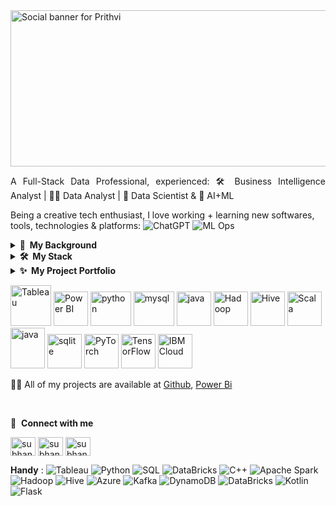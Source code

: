 <a href="https://www.linkedin.com/in/prithvijeet-rathaur/">
  <img src="https://github.com/Prithvijeet-Singh-Rathaur/PrithviWorks/blob/main/Header1.png" alt="Social banner for Prithvi" height="250" width="930">
</a>

<p align="justify"> A Full-Stack Data Professional, experienced: 🛠️ Business Intelligence Analyst | 🕵🏻 Data Analyst | 🧬 Data Scientist & 🤖 AI+ML </p>

Being a creative tech enthusiast, I love working + learning new softwares, tools, technologies & platforms: ![ChatGPT](https://img.shields.io/badge/-AI-000?&logo=OpenAI) ![ML Ops](https://img.shields.io/badge/-ML_Ops-000?&logo=numpy) 


<details>   <summary><b> 👨 &nbsp;My&nbsp;Background </b></summary> 

<br>
<p align="justify">I am a dynamic Data Analyst with over three years of professional experience in leveraging data-driven insights to enhance business strategies and operational efficiency.</p>

<p align="justify">I began my career in 2018, focusing on data analysis and network performance monitoring, which honed my problem-solving skills and contributed to significant improvements in customer satisfaction. By 2021, I expanded my expertise by pursuing a Post-Graduation in Business Insights and Data Analysis, where I delved into machine learning and AI using Python libraries such as Scikit-learn, TensorFlow, and PyTorch. During this period, I also gained proficiency in Big Data tools like Apache Spark and Business Intelligence tools such as Tableau and Power BI, which I utilized to develop interactive dashboards and reports.</p>

<p align="justify">Over the last year, my proficiency with Business Intelligence tools has grown, alongside my passion for driving innovation and strategic growth. I am adept at using Tableau and Power BI in conjunction with Python and SQL, as well as cloud solutions like GCP. My strong foundation in Mathematics and Statistics enables me to work effectively with large and complex datasets. My goal in data analytics, visualization, and reporting is to provide stakeholders with actionable insights that facilitate data-driven decision-making and strategic growth.</p>
</details>


<details>  <summary><b>🛠️ &nbsp;My&nbsp;Stack&nbsp;&nbsp;</b></summary>

- **🛢 Databases** || Db2, Redis, Dynamo, MongoDB, Postgres, Cassandra

- **🧑🏻‍💻 Programming** || Python, SQL, HiveQL, SAS, Scala, Shell/UNIX, R, C

- **📶 BI Tools**|| Tableau, Power BI, Looker, Cognos, Alteryx, SAS BI, GA4

- **🔢 Big Data** || Spark, Hadoop, Hive, Sqoop, HBase, Kafka, Impala, Hue

- **💭 Azure Stack** || ADLS, Databricks, Visual Studio, Synapse, ADF, AKS

- **💭 AWS Stack** || Glue, EC2, S3, Athena, Redshift, Lambda, IAM, RDS

- **💭 GCP Stack** || BigQuery, Looker, Pub/Sub, Cloud Storage, Dataproc

- **🔗 DevOps** || Docker, Kubernetes, Jenkins, Git, Azure, YAML, JSON

- **🤖 AI/ML** || Sklearn, Pytorch, TF, Keras, AzureML, SageMaker, AutoML

- **🎯 SDLC** || SAFe® Agile, Kanban, Jira, Confluence, Scrum, Waterfall

- **📝 Code Management** || Github, BitBucket, GitLab, AWS CodeCommit

</details> 

<details>  <summary><b>✨&nbsp;&nbsp;My&nbsp;Project&nbsp;Portfolio</b></summary>

- **Data Analysis Projects**: ![Tableau](https://img.shields.io/badge/-Tableau-000?&logo=Tableau) ![Power BI](https://img.shields.io/badge/-PowerBI-000?&logo=PowerBI)  ![Python](https://img.shields.io/badge/-Python-000?&logo=Python) ![TensorFlow](https://img.shields.io/badge/-TensorFlow-000?&logo=TensorFlow) ![PyTorch](https://img.shields.io/badge/-PyTorch-000?&logo=PyTorch) ![Pandas](https://img.shields.io/badge/-Pandas-000?&logo=Pandas) ![Excel](https://img.shields.io/badge/-Excel-000?&logo=Excel&logoColor=F90) ![NoSQL](https://img.shields.io/badge/-NoSQL-000?&logo=NoSQL) ![PostgreSQL](https://img.shields.io/badge/-Postgresql-000&?&logo=Postgresql) ![SKLearn](https://img.shields.io/badge/-SKLearn-000?&logo=SKLearn)

  - [Telecom Churn Analysis](https://project.novypro.com/wBfYkT) - <br> The "End-to-End Churn Analysis for Customer Retention" project addresses the critical business challenge of customer retention by leveraging data analytics and machine learning. The primary goal is to understand why customers leave and how to prevent it, using a comprehensive dataset from a telecom company. This dataset includes demographic, payment, and service usage information, which is analyzed using tools like Power BI, SQL, Excel, and Python. The project involves setting up an ETL process and creating interactive dashboards to visualize key metrics such as total customers, churn rate, and new joiners. By studying the profiles of churners, the project identifies opportunities for targeted marketing campaigns. The predictive models developed aim to forecast potential churners, enabling proactive customer retention strategies. Although focused on the telecom industry, the insights and methodologies are applicable across various sectors, including retail, finance, and healthcare, offering businesses a strategic advantage in enhancing customer loyalty.<br/>
      <div>
      <a href="https://project.novypro.com/wBfYkT" target="_blank"><img src="https://github.com/Prithvijeet-Singh-Rathaur/PrithviWorks/blob/main/Telecom.gif" width="400" height="240"/></a>
      </div> 
    
  - [Retail Sales Analysis](https://project.novypro.com/wBfYkT) - <br> The "Customer, Sales, and Inventory Insights" project was designed to deliver in-depth analysis of sales performance, customer behavior, and inventory management, thereby supporting strategic decision-making and boosting operational efficiency. Utilizing SQL for ETL processes, Python for data cleaning and automation, Excel for initial analysis, and Power BI for dashboard creation, the project provided a comprehensive view of business metrics. Key findings included a 3.9% increase in total sales to $98K, with significant contributions from the USA, and a detailed breakdown of sales trends and peak periods. The analysis highlighted that 76.81% of sales occurred on weekdays, with Hermanos, Ebony, and High Top emerging as top brands. The project developed skills in data management, manipulation, and visualization, leading to enhanced understanding of sales patterns and customer preferences. These insights facilitated the identification of high-performing products and strategic sales periods, ultimately optimizing inventory and improving sales strategies. <br/>
       <div>
       <a href="https://project.novypro.com/fTnzks" target="_blank"><img src="https://github.com/Prithvijeet-Singh-Rathaur/PrithviWorks/blob/main/Retail.gif" width="400" height="240"/></a>
      </div> 
  - [Banking Loan Report Analysis](https://project.novypro.com/CqC1K4) - <br> The Bank Loan Analysis project aimed to provide a comprehensive understanding of lending operations and loan performance through data-driven insights. By leveraging MS SQL Server, Power BI, and MS Office/Excel, the project focused on importing and analyzing bank loan data to support decision-making and assess the health of the loan portfolio. Key components included creating databases and writing SQL queries to extract and analyze data, followed by visualizing results using Power BI dashboards. The project featured three main dashboards: a summary of key performance indicators (KPIs) such as total loan applications and average interest rates, an overview of trends and regional disparities, and a detailed view of loan data and borrower profiles. This analysis enabled the identification of seasonality, regional lending disparities, and the impact of factors like employment history and home ownership on loans. Through this project, skills in SQL, data modeling, and visualization were enhanced, ultimately contributing to more informed lending strategies and improved loan portfolio management.<br/>
      <div>
        <a href="https://project.novypro.com/CqC1K4" target="_blank"><img src="https://github.com/Prithvijeet-Singh-Rathaur/PrithviWorks/blob/main/Bank.gif" width="400" height="240"/></a>
      </div> 

[⏩ &nbsp; and many more](https://github.com/Prithvijeet-Singh-Rathaur?tab=repositories) 

</details> 

<p align="left">
      <img src="https://github.com/gilbarbara/logos/blob/main/logos/tableau-icon.svg" alt="Tableau" width="65" height="65"/> 
      <img src="https://upload.wikimedia.org/wikipedia/commons/c/cf/New_Power_BI_Logo.svg" alt="Power BI" width="55" height="55"/>
      <img src="https://www.vectorlogo.zone/logos/python/python-icon.svg" alt="python" width="65" height="55"/>
      <img src="https://www.vectorlogo.zone/logos/mysql/mysql-icon.svg" alt="mysql" width="65" height="55"/>
      <img src="https://www.vectorlogo.zone/logos/google_analytics/google_analytics-icon.svg" alt="java" width="55" height="55"/>
      <img src="https://www.vectorlogo.zone/logos/apache_hadoop/apache_hadoop-icon.svg" alt="Hadoop" width="55" height="55"/> 
      <img src="https://www.vectorlogo.zone/logos/apache_hive/apache_hive-icon.svg" alt="Hive" width="55" height="55"/>
      <img src="https://www.vectorlogo.zone/logos/scala-lang/scala-lang-icon.svg" alt="Scala" width="55" height="55"/>
      <img src="https://www.vectorlogo.zone/logos/java/java-icon.svg" alt="java" width="55" height="65"/> 
      <img src="https://www.vectorlogo.zone/logos/sqlite/sqlite-icon.svg" alt="sqlite" width="55" height="55"/>
      <img src="https://www.vectorlogo.zone/logos/pytorch/pytorch-icon.svg" alt="PyTorch" width="55" height="55"/> 
      <img src="https://www.vectorlogo.zone/logos/tensorflow/tensorflow-icon.svg" alt="TensorFlow" width="55" height="55"/>
      <img src="https://www.vectorlogo.zone/logos/ibm_cloud/ibm_cloud-icon.svg" alt="IBM Cloud" width="55" height="55"/>   
</p>


👨‍💻 All of my projects are available at [Github](https://github.com/PrithviWorks?tab=repositories), [Power Bi](https://my.novypro.com/prithvi-rathaur)

<br>

🔗 &nbsp;**Connect with me**
<p align="left">
<a href="https://x.com/prithvi33616" target="blank"><img align="center" src="https://raw.githubusercontent.com/rahuldkjain/github-profile-readme-generator/master/src/images/icons/Social/twitter.svg" alt="subhanjansd" height="30" width="40" /></a>
<a href="https://www.linkedin.com/in/prithvijeet-rathaur/" target="blank"><img align="center" src="https://raw.githubusercontent.com/rahuldkjain/github-profile-readme-generator/master/src/images/icons/Social/linked-in-alt.svg" alt="subhanjan-das" height="30" width="40" /></a>
<a href="https://www.kaggle.com/prithvirathore" target="blank"><img align="center" src="https://raw.githubusercontent.com/rahuldkjain/github-profile-readme-generator/master/src/images/icons/Social/kaggle.svg" alt="subhanjan33" height="30" width="40" /></a>
</p>


<b>Handy</b> : ![Tableau](https://img.shields.io/badge/-Tableau-000?&logo=Tableau)  ![Python](https://img.shields.io/badge/-Python-000?&logo=Python)  ![SQL](https://img.shields.io/badge/-SQL-000?&logo=MySQL)  ![DataBricks](https://img.shields.io/badge/-DataBricks-000?&logo=DataBricks) ![C++](https://img.shields.io/badge/-C++-000?&logo=c%2B%2B)  ![Apache Spark](https://img.shields.io/badge/-Apache_Spark-000?&logo=apachespark)   ![Hadoop](https://img.shields.io/badge/-Hadoop-000?&logo=apachehadoop)   ![Hive](https://img.shields.io/badge/-Hive-000?&logo=apachehive)   ![Azure](https://img.shields.io/badge/-Azure-000?&logo=google-cloud)   ![Kafka](https://img.shields.io/badge/-Kafka-000?&logo=apachekafka)  ![DynamoDB](https://img.shields.io/badge/-DynamoDB-000?&logo=Amazon%20DynamoDB)   ![DataBricks](https://img.shields.io/badge/-JavaScript-000?&logo=javascript) ![Kotlin](https://img.shields.io/badge/-Kotlin-000?&logo=Kotlin) ![Flask](https://img.shields.io/badge/-Flask-000?&logo=flask)   



 

